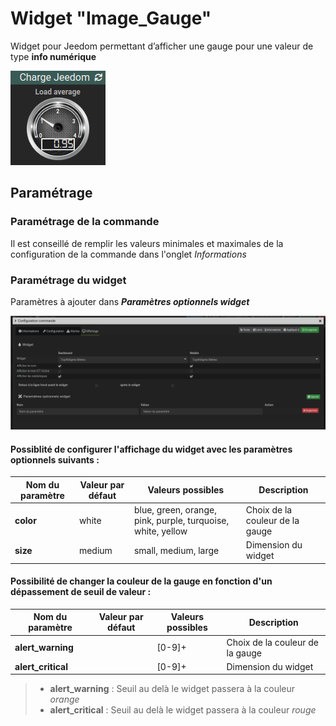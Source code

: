 # Widget "Image_Gauge"

Widget pour Jeedom permettant d’afficher une gauge pour une valeur de type **info numérique**

![](../images/widget-image-gauge.png)


## Paramétrage

### Paramétrage de la commande

Il est conseillé de remplir les valeurs minimales et maximales de la configuration de la commande dans l'onglet *Informations*

### Paramétrage du widget

Paramètres à ajouter dans ***Paramètres optionnels widget***

![](../images/param-widget.png)


#### Possiblité de configurer l'affichage du widget avec les paramètres optionnels suivants :

Nom du paramètre | Valeur par défaut | Valeurs possibles                                           | Description
---------------- | ----------------- | ----------------------------------------------------------- | -----------
**color**        | white             | blue, green, orange, pink, purple, turquoise, white, yellow | Choix de la couleur de la gauge
**size**         | medium            | small, medium, large                                        | Dimension du widget


#### Possibilité de changer la couleur de la gauge en fonction d'un dépassement de seuil de valeur :

Nom du paramètre     | Valeur par défaut | Valeurs possibles | Description
-------------------- | ----------------- | ----------------- | -----------
**alert_warning**    |                   | [0-9]+            | Choix de la couleur de la gauge
**alert_critical**   |                   | [0-9]+            | Dimension du widget

> - **alert_warning** : Seuil au delà le widget passera à la couleur *orange*
> - **alert_critical** : Seuil au delà le widget passera à la couleur *rouge*
